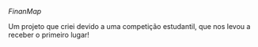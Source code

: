 *FinanMap*
<p>Um projeto que criei devido a uma competição estudantil, que nos levou a receber o primeiro lugar!</p>
